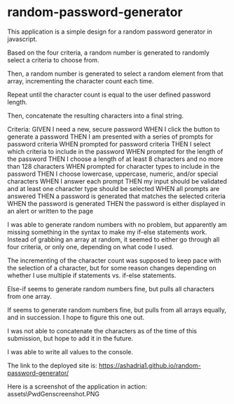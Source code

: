 # random-password-generator

This application is a simple design for a random password generator in javascript.

Based on the four criteria, a random number is generated to randomly select a criteria to choose from.

Then, a random number is generated to select a random element from that array, incrementing the character count each time.

Repeat until the character count is equal to the user defined password length.

Then, concatenate the resulting characters into a final string.

Criteria:
GIVEN I need a new, secure password
WHEN I click the button to generate a password
THEN I am presented with a series of prompts for password criteria
WHEN prompted for password criteria
THEN I select which criteria to include in the password
WHEN prompted for the length of the password
THEN I choose a length of at least 8 characters and no more than 128 characters
WHEN prompted for character types to include in the password
THEN I choose lowercase, uppercase, numeric, and/or special characters
WHEN I answer each prompt
THEN my input should be validated and at least one character type should be selected
WHEN all prompts are answered
THEN a password is generated that matches the selected criteria
WHEN the password is generated
THEN the password is either displayed in an alert or written to the page

I was able to generate random numbers with no problem, but apparently am missing something in the syntax to make my if-else statements work. Instead of grabbing an array at random, it seemed to either go through all four criteria, or only one, depending on what code I used.

The incrementing of the character count was supposed to keep pace with the selection of a character, but for some reason changes depending on whether I use multiple if statements vs. if-else statements.

Else-if seems to generate random numbers fine, but pulls all characters from one array.

If seems to generate random numbers fine, but pulls from all arrays equally, and in succession. I hope to figure this one out.

I was not able to concatenate the characters as of the time of this submission, but hope to add it in the future.

I was able to write all values to the console.

The link to the deployed site is:
https://ashadria1.github.io/random-password-generator/

Here is a screenshot of the application in action:
assets\PwdGenscreenshot.PNG
